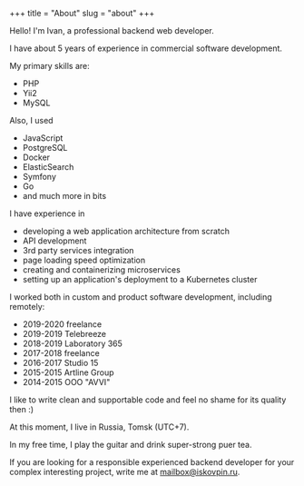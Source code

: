 +++
title = "About"
slug = "about"
+++

Hello! I'm Ivan, a professional backend web developer.

I have about 5 years of experience in commercial software development.

My primary skills are:

* PHP
* Yii2
* MySQL

Also, I used

* JavaScript
* PostgreSQL
* Docker
* ElasticSearch
* Symfony
* Go
* and much more in bits

I have experience in

* developing a web application architecture from scratch
* API development
* 3rd party services integration
* page loading speed optimization
* creating and containerizing microservices
* setting up an application's deployment to a Kubernetes cluster

I worked both in custom and product software development, including remotely:

* 2019-2020 freelance
* 2019-2019 Telebreeze
* 2018-2019 Laboratory 365
* 2017-2018 freelance
* 2016-2017 Studio 15
* 2015-2015 Artline Group
* 2014-2015 OOO "AVVI"

I like to write clean and supportable code and feel no shame for its quality then :)

At this moment, I live in Russia, Tomsk (UTC+7).

In my free time, I play the guitar and drink super-strong puer tea.

If you are looking for a responsible experienced backend developer for your complex interesting project,
write me at [mailbox@iskovpin.ru](mailto:mailbox@iskovpin.ru).
